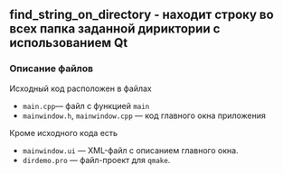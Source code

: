 find_string_on_directory - находит строку во всех папка заданной дириктории с использованием Qt
-------------------------------------------------------

### Описание файлов

Исходный код расположен в файлах
 - `main.cpp`— файл с функцией `main`
 - `mainwindow.h`, `mainwindow.cpp` — код главного окна приложения
 
 Кроме исходного кода есть
 - `mainwindow.ui` — XML-файл с описанием главного окна.
 - `dirdemo.pro` — файл-проект для `qmake`.

